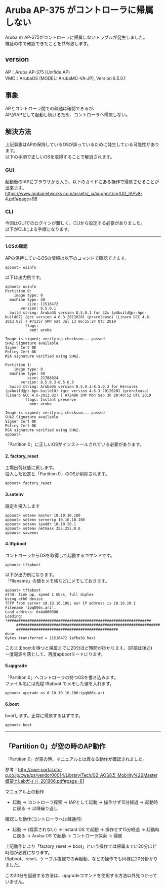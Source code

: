 # Aruba AP-375 がコントローラに帰属しない

Aruba の AP-375がコントローラに帰属しないトラブルが発生しました。  
検証の中で確認できたことを共有致します。

## version

AP：Aruba AP-375 (Unifide AP)  
VMC：ArubaOS (MODEL: ArubaMC-VA-JP), Version 8.5.0.1

## 事象

APとコントローラ間での疎通は確認できるが、  
APがIAPとして起動し続けるため、コントローラへ帰属しない。

## 解決方法

上記事象はAPの保持しているOSが誤っているために発生している可能性があります。  
以下の手順で正しいOSを取得することで解消されます。

### GUI

起動後のIAPにブラウザから入り、以下のガイドにある操作で帰属させることが出来ます。  
https://www.arubanetworks.com/assets/_ja/support/cg/UG_IAPv8-4.pdf#page=98

### CLI

今回はGUIでのログインが難しく、CLIから設定する必要がありました。  
以下がCLIによる手順になります。

---

#### 1.OSの確認

APの保持しているOSの情報は以下のコマンドで確認できます。  
```
apboot> osinfo 
```
以下は出力例です。  
```
apboot> osinfo 
Partition 0:
    image type: 0
  machine type: 40
          size: 11516472
       version: 8.5.0.1
  build string: ArubaOS version 8.5.0.1 for 32x (p4build@pr-hpn-build07) (gcc version 4.6.3 20120201 (prerelease) (Linaro GCC 4.6-2012.02) ) #71357 SMP Sat Jul 13 06:55:24 UTC 2019
         flags: 
           oem: aruba

Image is signed; verifying checksum... passed
SHA2 Signature available
Signer Cert OK
Policy Cert OK
RSA signature verified using SHA2.

Partition 1:
    image type: 0
  machine type: 40
          size: 21788024
       version: 8.5.0.3-8.5.0.3
  build string: ArubaOS version 8.5.0.3-8.5.0.3 for Hercules (p4build@pr-hpn-build10) (gcc version 4.6.3 20120201 (prerelease) (Linaro GCC 4.6-2012.02) ) #72498 SMP Mon Sep 30 20:40:52 UTC 2019
         flags: Instant preserve 
           oem: aruba

Image is signed; verifying checksum... passed
SHA2 Signature available
Signer Cert OK
Policy Cert OK
RSA signature verified using SHA2.
apboot> 
```
「Partition 0」に正しいOSがインストールされている必要があります。  

#### 2. factory_reset

工場出荷状態に戻します。  
投入した設定と「Partition 0」のOSが削除されます。  

```
apboot> factory_reset
```

#### 3.setenv

設定を投入します  
```
apboot> setenv master 10.10.10.100
apboot> setenv serverip 10.10.10.100
apboot> setenv ipaddr 10.10.20.1
apboot> setenv netmask 255.255.0.0
apboot> saveenv
```

#### 4.tftpboot

コントローラからOSを取得して起動するコマンドです。  
```
apboot> tftpboot
```
以下が出力例になります。  
「Filename」の値をメモ帳などにメモしておきます。  
```
apboot> tftpboot 
eth0: link up, speed 1 Gb/s, full duplex
Using eth0 device
TFTP from server 10.10.10.100; our IP address is 10.10.20.1
Filename 'ipq806x.ari'.
Load address: 0x44000000
Loading: *#################################################################
	 #################################################################
	 ##############################################
done
Bytes transferred = 11516472 (afba38 hex)
```
このままbootを待つと帰属までに20分ほど時間が掛かります。(詳細は後述)  
一度電源を落として、再度apbootモードにります。  

#### 5.upgrade

「Partition 0」へコントローラの持つOSを書き込みます。  
ファイル名には先程 tftpboot でメモした値を入れます。  

```
apboot> upgrade os 0 10.10.10.100:ipq806x.ari
```

#### 6.boot

bootします。正常に帰属するはずです。  
```
apboot> boot
```

---

## 「Partition 0」が空の時のAP動作

「Partition 0」が空の時、マニュアルとは異なる動作が確認されました。  

参考：http://cwe-portal.ctc-g.co.jp/cwe/ps/vendor00014/Library/Tech/02_AOS8.5_Mobility%20Master概要とLabガイド_201906.pdf#page=81  

マニュアル上の動作
 - 起動 → コントローラ探索 → IAPとして起動 → 操作せず15分経過 → 起動時に戻る → 以降繰り返し

確認した動作(コントローラへは疎通可)
 - 起動 → (探索されない) → Instant OS で起動 → 操作せず15分経過 → 起動時に戻る → Aruba OS で起動 → コントローラ探索 → 帰属

上記動作により「factory_reset → boot」という操作では帰属までに20分ほど時間が必要になります。  
tftpboot、reset、ケーブル抜線での再起動、などの操作でも同様に20分掛かりました。  

この20分を回避する方法は、upgradeコマンドを使用する方法以外見つかっていません。  

